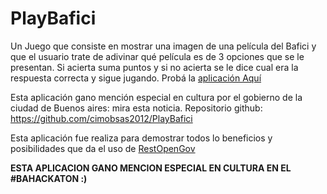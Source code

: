 PlayBafici
==========

Un Juego que consiste en mostrar una imagen de una película del Bafici y que el usuario trate de adivinar qué película es de 3 opciones que se le presentan. 
Si acierta suma puntos y si no acierta se le dice cual era la respuesta correcta y sigue jugando. Probá la <a href="http://playbafici.com.ar">aplicación Aquí</a>

Esta aplicación gano mención especial en cultura por el gobierno de la ciudad de Buenos aires: mira esta noticia.
Repositorio github: https://github.com/cimobsas2012/PlayBafici

Esta aplicación fue realiza para demostrar todos lo beneficios y posibilidades que da el uso de <a href="http://restopengov.org">RestOpenGov</a>

<strong>ESTA APLICACION GANO MENCION ESPECIAL EN CULTURA EN EL #BAHACKATON :)</strong>